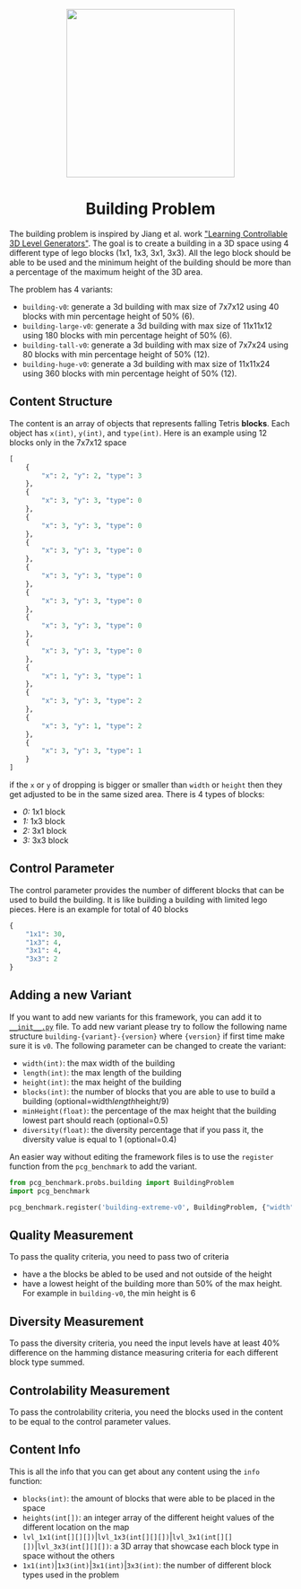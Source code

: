 <p align="center">
	<img height="300px" src="../../../images/building/example.png"/>
</p>
<h1 align="center">
Building Problem
</h1>

The building problem is inspired by Jiang et al. work ["Learning Controllable 3D Level Generators"](https://arxiv.org/abs/2206.13623). The goal is to create a building in a 3D space using 4 different type of lego blocks (1x1, 1x3, 3x1, 3x3). All the lego block should be able to be used and the minimum height of the building should be more than a percentage of the maximum height of the 3D area.

The problem has 4 variants:
- `building-v0`: generate a 3d building with max size of 7x7x12 using 40 blocks with min percentage height of 50% (6).
- `building-large-v0`: generate a 3d building with max size of 11x11x12 using 180 blocks with min percentage height of 50% (6).
- `building-tall-v0`: generate a 3d building with max size of 7x7x24 using 80 blocks with min percentage height of 50% (12).
- `building-huge-v0`: generate a 3d building with max size of 11x11x24 using 360 blocks with min percentage height of 50% (12).

## Content Structure
The content is an array of objects that represents falling Tetris **blocks**. Each object has `x(int)`, `y(int)`, and `type(int)`. Here is an example using 12 blocks only in the 7x7x12 space
```python
[
    {
        "x": 2, "y": 2, "type": 3
    },
    {
        "x": 3, "y": 3, "type": 0
    },
    {
        "x": 3, "y": 3, "type": 0
    },
    {
        "x": 3, "y": 3, "type": 0
    },
    {
        "x": 3, "y": 3, "type": 0
    },
    {
        "x": 3, "y": 3, "type": 0
    },
    {
        "x": 3, "y": 3, "type": 0
    },
    {
        "x": 3, "y": 3, "type": 0
    },
    {
        "x": 1, "y": 3, "type": 1
    },
    {
        "x": 3, "y": 3, "type": 2
    },
    {
        "x": 3, "y": 1, "type": 2
    },
    {
        "x": 3, "y": 3, "type": 1
    }
]
```
if the `x` or `y` of dropping is bigger or smaller than `width` or `height` then they get adjusted to be in the same sized area. There is 4 types of blocks:
- *0:* 1x1 block
- *1:* 1x3 block
- *2:* 3x1 block
- *3:* 3x3 block

## Control Parameter
The control parameter provides the number of different blocks that can be used to build the building. It is like building a building with limited lego pieces. Here is an example for total of 40 blocks
```python
{
    "1x1": 30,
    "1x3": 4,
    "3x1": 4,
    "3x3": 2
}
```

## Adding a new Variant
If you want to add new variants for this framework, you can add it to [`__init__.py`](https://github.com/amidos2006/pcg_benchmark/blob/main/pcg_benchmark/probs/building/__init__.py) file. To add new variant please try to follow the following name structure `building-{variant}-{version}` where `{version}` if first time make sure it is `v0`. The following parameter can be changed to create the variant:
- `width(int)`: the max width of the building
- `length(int)`: the max length of the building
- `height(int)`: the max height of the building
- `blocks(int)`: the number of blocks that you are able to use to build a building (optional=width*length*height/9)
- `minHeight(float)`: the percentage of the max height that the building lowest part should reach (optional=0.5)
- `diversity(float)`: the diversity percentage that if you pass it, the diversity value is equal to 1 (optional=0.4)

An easier way without editing the framework files is to use the `register` function from the `pcg_benchmark` to add the variant.
```python
from pcg_benchmark.probs.building import BuildingProblem
import pcg_benchmark

pcg_benchmark.register('building-extreme-v0', BuildingProblem, {"width": 24, "length": 24, "height": 10, "blocks": 500})
```

## Quality Measurement
To pass the quality criteria, you need to pass two of criteria
- have a the blocks be abled to be used and not outside of the height
- have a lowest height of the building more than 50% of the max height. For example in `building-v0`, the min height is 6

## Diversity Measurement
To pass the diversity criteria, you need the input levels have at least 40% difference on the hamming distance measuring criteria for each different block type summed.

## Controlability Measurement
To pass the controlability criteria, you need the blocks used in the content to be equal to the control parameter values.

## Content Info
This is all the info that you can get about any content using the `info` function:
- `blocks(int)`: the amount of blocks that were able to be placed in the space
- `heights(int[])`: an integer array of the different height values of the different location on the map
- `lvl_1x1(int[][][])`|`lvl_1x3(int[][][])`|`lvl_3x1(int[][][])`|`lvl_3x3(int[][][])`: a 3D array that showcase each block type in space without the others
- `1x1(int)`|`1x3(int)`|`3x1(int)`|`3x3(int)`: the number of different block types used in the problem